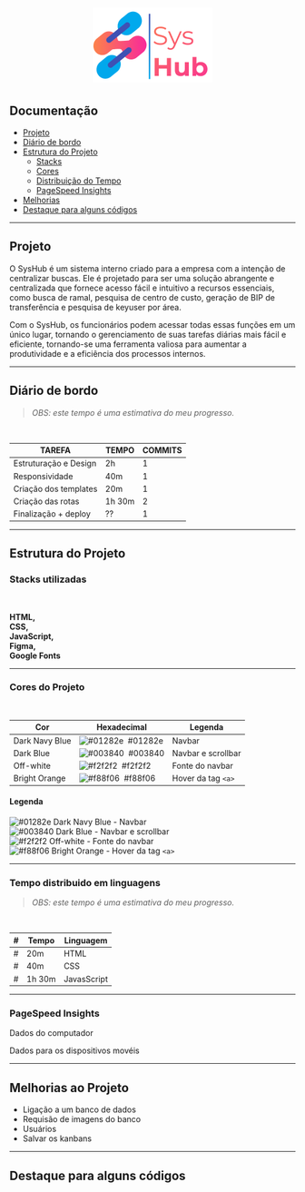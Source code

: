 
<h1  align="center"><img src="./src/img/logo.png"></h1>

<h2> Documentação </h2>

- <a  href="#projeto">Projeto</a>
- <a  href="#diario"> Diário de bordo </a>
- <a  href="#estrutura"> Estrutura do Projeto</a>
	- <a  href="#stacks"> Stacks</a>
	- <a  href="#stacks"> Cores</a>
	- <a  href="#wakatime"> Distribuição do Tempo</a>
	- <a  href="#page"> PageSpeed Insights</a>
- <a  href="#melhorias"> Melhorias</a>
- <a  href="#destaque">Destaque para alguns códigos</a>

---

<h2  id="projeto"> Projeto </h2>
<p>O SysHub é um sistema interno criado para a empresa com a intenção de centralizar buscas. Ele é projetado para ser uma solução abrangente e centralizada que fornece acesso fácil e intuitivo a recursos essenciais, como busca de ramal, pesquisa de centro de custo, geração de BIP de transferência e pesquisa de keyuser por área.</p>
<p>Com o SysHub, os funcionários podem acessar todas essas funções em um único lugar, tornando o gerenciamento de suas tarefas diárias mais fácil e eficiente, tornando-se uma ferramenta valiosa para aumentar a produtividade e a eficiência dos processos internos.</p>

---

<h2  id="diario"> Diário de bordo </h2>

> *OBS: este tempo é uma estimativa do meu progresso.*
</br>

| TAREFA                | TEMPO  | COMMITS |
| --------------------- | ------ | ------- |
| Estruturação e Design | 2h     |       1 |
| Responsividade        | 40m    |       1 |
| Criação dos templates | 20m    |       1 |
| Criação das rotas     | 1h 30m |       2 |
| Finalização + deploy  |??      |       1 |

---

<h2  id="estrutura"> Estrutura do Projeto </h2>

<h3  id="stacks"> Stacks utilizadas </h3></br>

<strong>HTML, </strong></br>
<strong>CSS, </strong></br>
<strong>JavaScript, </strong></br>
<strong>Figma,</strong></br>
<strong>Google Fonts</strong></br>

---

<h3  id="cores">Cores do Projeto</h3>
</br>

| Cor            | Hexadecimal                                                           | Legenda            |
| -------------- | --------------------------------------------------------------------- | ------------------ |
| Dark Navy Blue | ![#01282e](http://via.placeholder.com/10/01282e?text=+) &nbsp;#01282e | Navbar             |
| Dark Blue      | ![#003840](http://via.placeholder.com/10/003840?text=+) &nbsp;#003840 | Navbar e scrollbar |
| Off-white      | ![#f2f2f2](http://via.placeholder.com/10/f2f2f2?text=+) &nbsp;#f2f2f2 | Fonte do navbar    |
| Bright Orange  | ![#f88f06](http://via.placeholder.com/10/f88f06?text=+) &nbsp;#f88f06 | Hover da tag `<a>` |

#### Legenda

 ![#01282e](http://via.placeholder.com/10/01282e?text=+) Dark Navy Blue - Navbar</br>
 ![#003840](http://via.placeholder.com/10/003840?text=+) Dark Blue - Navbar e scrollbar</br>
 ![#f2f2f2](http://via.placeholder.com/10/f2f2f2?text=+) Off-white - Fonte do navbar</br>
 ![#f88f06](http://via.placeholder.com/10/f88f06?text=+) Bright Orange - Hover da tag `<a>`

---

<h3  id="wakatime">Tempo distribuido em linguagens </h3>

> *OBS: este tempo é uma estimativa do meu progresso.*
</br>

| # |  Tempo |      Linguagem      |
|---| ------ | ------------------- |
| # | 20m    | HTML        |
| # | 40m    | CSS         |
| # | 1h 30m | JavasScript |
---

<h3  id="page">PageSpeed Insights</h3>
Dados do computador
<br>

Dados para os dispositivos movéis
<br>

---

<h2  id="melhorias"> Melhorias ao Projeto</h2>

- Ligação a um banco de dados
- Requisão de imagens do banco
- Usuários
- Salvar os kanbans

---

<h2  id="destaque">Destaque para alguns códigos</h2>